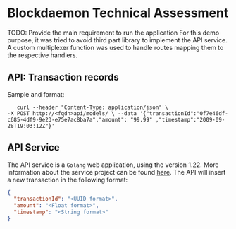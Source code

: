 # Blockdaemon Technical Assessment

TODO: Provide the main requirement to run the application
For this demo purpose, it was tried to avoid third part library to implement the API service.
A custom multiplexer function was used to handle routes mapping them to the respective handlers.

## API: Transaction records

Sample and format:

```shell
   curl --header "Content-Type: application/json" \
-X POST http://<fqdn>api/models/ \ --data '{"transactionId":"0f7e46df-c685-4df9-9e23-e75e7ac8ba7a","amount": "99.99" ,"timestamp":"2009-09-28T19:03:12Z"}'
```

## API Service 

The API service is a `Golang` web application, using the version 1.22. More information about the service project
can be found [here](./api/README.md). The API will insert a new transaction in the following format:

```json
{
  "transactionId": "<UUID format>",
  "amount": "<Float format>",
  "timestamp": "<String format>"
}
```

